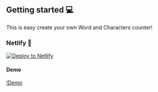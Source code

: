 ## Getting started 💻
This is easy create your own Word and Characters counter!

### Netlify 💼
[![Deploy to Netlify](https://www.netlify.com/img/deploy/button.svg)](https://app.netlify.com/start/deploy?repository=https://github.com/xHyroM/Counter)

#### Demo
[!Demo](https://xhyrom.github.io/Counter/)
